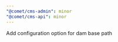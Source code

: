 ```yaml
---
"@comet/cms-admin": minor
"@comet/cms-api": minor
---
```


Add configuration option for dam base path
